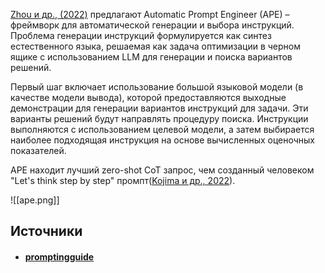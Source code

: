 [Zhou и др., (2022)](https://arxiv.org/abs/2211.01910) предлагают Automatic Prompt Engineer (APE) – фреймворк для автоматической генерации и выбора инструкций. Проблема генерации инструкций формулируется как синтез естественного языка, решаемая как задача оптимизации в черном ящике с использованием LLM для генерации и поиска вариантов решений.

Первый шаг включает использование большой языковой модели (в качестве модели вывода), которой предоставляются выходные демонстрации для генерации вариантов инструкций для задачи. Эти варианты решений будут направлять процедуру поиска. Инструкции выполняются с использованием целевой модели, а затем выбирается наиболее подходящая инструкция на основе вычисленных оценочных показателей.

APE находит лучший zero-shot CoT запрос, чем созданный человеком "Let's think step by step" промпт([Kojima и др., 2022](https://arxiv.org/abs/2205.11916)).

![[ape.png]]

## Источники
- #### [promptingguide](https://www.promptingguide.ai/ru/techniques/ape)